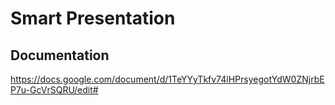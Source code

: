 # Smart Presentation

## Documentation
https://docs.google.com/document/d/1TeYYyTkfv74lHPrsyegotYdW0ZNjrbEP7u-GcVrSQRU/edit#
